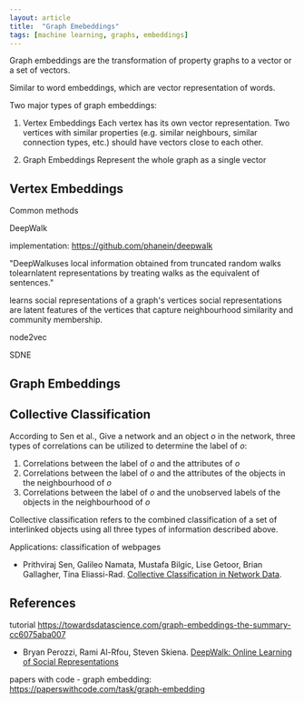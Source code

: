 ```yaml
---
layout: article
title:  "Graph Emebeddings"
tags: [machine learning, graphs, embeddings]
---
```


Graph embeddings are the transformation of property graphs to a vector or a set of vectors.

Similar to word embeddings, which are vector representation of words.

Two major types of graph embeddings:

1. Vertex Embeddings
Each vertex has its own vector representation. Two vertices with similar properties (e.g. similar neighbours, similar connection types, etc.) should have vectors close to each other.

2. Graph Embeddings
Represent the whole graph as a single vector


## Vertex Embeddings

Common methods

DeepWalk

implementation: https://github.com/phanein/deepwalk

"DeepWalkuses local information obtained from truncated random walks tolearnlatent representations by treating walks as the  equivalent of sentences."

learns social representations of a graph's vertices
social representations are latent features of the vertices that capture neighbourhood similarity and community membership.





node2vec

SDNE


## Graph Embeddings



## Collective Classification

According to Sen et al., Give a network and an object $o$ in the network, three types of correlations can be utilized to determine the label of $o$:

1. Correlations between the label of $o$ and the attributes of $o$
2. Correlations between the label of $o$ and the attributes of the objects in the neighbourhood of $o$
3. Correlations between the label of $o$ and the unobserved labels of the objects in the neighbourhood of $o$

Collective classification refers to the combined classification of a set of interlinked objects using all three types of information described above.

Applications: classification of webpages



- Prithviraj Sen, Galileo Namata, Mustafa Bilgic, Lise Getoor, Brian Gallagher, Tina Eliassi-Rad. [Collective Classification in Network Data](http://eliassi.org/papers/ai-mag-tr08.pdf). 



## References

tutorial
https://towardsdatascience.com/graph-embeddings-the-summary-cc6075aba007

- Bryan Perozzi, Rami Al-Rfou, Steven Skiena. [DeepWalk: Online Learning of Social Representations](https://arxiv.org/abs/1403.6652)


papers with code - graph embedding:
https://paperswithcode.com/task/graph-embedding
